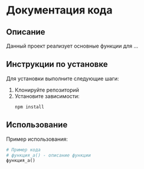 # Документация кода

## Описание
Данный проект реализует основные функции для ...

## Инструкции по установке
Для установки выполните следующие шаги:
1. Клонируйте репозиторий
2. Установите зависимости:
   ```
   npm install
   ```

## Использование
Пример использования:
```python
# Пример кода
# функция_a() - описание функции
функция_a()
```